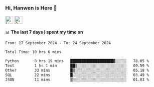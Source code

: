 ### Hi, Hanwen is Here 👋
<p>
	<a href="https://www.linkedin.com/in/liu-hanwen/"><img src="https://img.shields.io/badge/@hanwen-0A66C2?style=flat&logo=LinkedIn&logoColor=white" alt="Linkedin"  height="25px"/></a> 
	<a href="https://scholar.google.com/citations?user=HDF0su0AAAAJ"><img src="https://img.shields.io/badge/scholar-4385FE.svg?&style=plastic&logo=google-scholar&logoColor=white" alt="Google Scholar" height="25px"> </a>
</p>

📊 **The last 7 days I spent my time on** 
<!--START_SECTION:waka-->

```txt
From: 17 September 2024 - To: 24 September 2024

Total Time: 10 hrs 6 mins

Python       8 hrs 19 mins   ███████████████████▓░░░░░   78.05 %
Text         1 hr 1 min      ██▒░░░░░░░░░░░░░░░░░░░░░░   09.59 %
Other        33 mins         █▒░░░░░░░░░░░░░░░░░░░░░░░   05.18 %
SQL          22 mins         █░░░░░░░░░░░░░░░░░░░░░░░░   03.49 %
JSON         11 mins         ▒░░░░░░░░░░░░░░░░░░░░░░░░   01.83 %
```

<!--END_SECTION:waka-->


<!--
**david990917/david990917** is a ✨ _special_ ✨ repository because its `README.md` (this file) appears on your GitHub profile.

Here are some ideas to get you started:

- 🔭 I’m currently working on ...
- 🌱 I’m currently learning ...
- 👯 I’m looking to collaborate on ...
- 🤔 I’m looking for help with ...
- 💬 Ask me about ...
- 📫 How to reach me: ...
- 😄 Pronouns: ...
- ⚡ Fun fact: ...
-->
